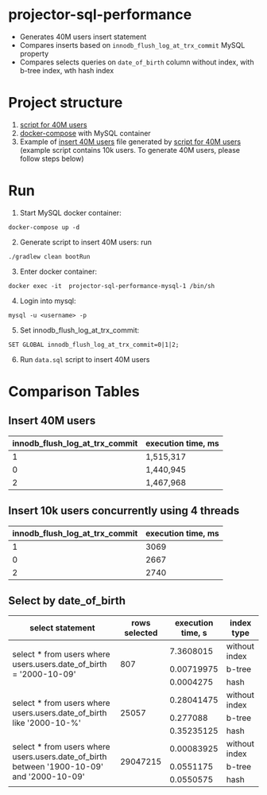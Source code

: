 # projector-sql-performance
- Generates 40M users insert statement
- Compares inserts based on `innodb_flush_log_at_trx_commit` MySQL property
- Compares selects queries on `date_of_birth` column without index, with b-tree index, wth hash index

# Project structure
1. [script for 40M users](./app)
2. [docker-compose](./docker-compose.yaml) with MySQL container
3. Example of [insert 40M users](./data.sql) file generated by [script for 40M users](./app) 
(example script contains 10k users. To generate 40M users, please follow steps below)

# Run
1. Start MySQL docker container:
```shell
docker-compose up -d
```
2. Generate script to insert 40M users: run 
```shell
./gradlew clean bootRun
```
3. Enter docker container: 
```shell
docker exec -it  projector-sql-performance-mysql-1 /bin/sh
```
4. Login into mysql:
```shell
mysql -u <username> -p
```
5. Set innodb_flush_log_at_trx_commit:
```shell
SET GLOBAL innodb_flush_log_at_trx_commit=0|1|2;
```
6. Run `data.sql` script to insert 40M users

# Comparison Tables
## Insert 40M users

innodb_flush_log_at_trx_commit|execution time, ms
-|-
1|1,515,317
0|1,440,945
2|1,467,968

## Insert 10k users concurrently using 4 threads

innodb_flush_log_at_trx_commit|execution time, ms
-|-
1|3069
0|2667
2|2740

## Select by date_of_birth

<table>
    <thead>
        <tr>
            <th>select statement</th>
            <th>rows selected</th>
            <th>execution time, s</th>
            <th>index type</th>
        </tr>
    </thead>
    <tbody>
        <tr>
            <td rowspan=3>select * from users where users.users.date_of_birth = '2000-10-09'</td>
            <td rowspan=3>807</td>
            <td>7.3608015</td>
            <td>without index</td>
        </tr>
        <tr>
            <td>0.00719975</td>
            <td>b-tree</td>
        </tr>
        <tr>
            <td>0.0004275</td>
            <td>hash</td>
        </tr>
        <tr>
            <td rowspan=3>select * from users where users.users.date_of_birth like '2000-10-%'</td>
            <td rowspan=3>25057</td>
            <td>0.28041475</td>
            <td>without index</td>
        </tr>
        <tr>
            <td>0.277088</td>
            <td>b-tree</td>
        </tr>
        <tr>
            <td>0.35235125</td>
            <td>hash</td>
        </tr>
        <tr>
            <td rowspan=3>select * from users where users.users.date_of_birth between '1900-10-09' and '2000-10-09'</td>
            <td rowspan=3>29047215</td>
            <td>0.00083925</td>
            <td>without index</td>
        </tr>
        <tr>
            <td>0.0551175</td>
            <td>b-tree</td>
        </tr>
        <tr>
            <td>0.0550575</td>
            <td>hash</td>
        </tr>
    </tbody>
</table>


